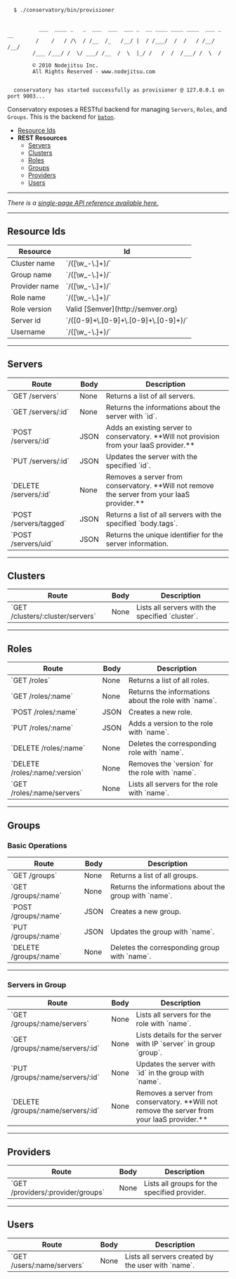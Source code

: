 
```
  $ ./conservatory/bin/provisioner 


          ___  ____ _   _  ___  ___  ___ _  __ ____ ____ ____  ___ _  __
         /    /   / /\  / /__  /_   /__/ |  / /___/  /  /   / /__/ /__/
        /___ /___/ /  \/ ___/ /__  /  \  |_/ /   /  /  /___/ /  \  /

        © 2010 Nodejitsu Inc.
        All Rights Reserved - www.nodejitsu.com


  conservatory has started successfully as provisioner @ 127.0.0.1 on port 9003...
```

Conservatory exposes a RESTful backend for managing `Servers`, `Roles`, and `Groups`. This is the backend for  [`baton`](/baton).

* [Resource Ids](#resource-ids)
* **REST Resources**
  * [Servers](#servers)
  * [Clusters](#clusters)
  * [Roles](#roles)
  * [Groups](#groups)
  * [Providers](#providers)
  * [Users](#users)

<hr>

_There is a [single-page API reference available here.](/api/conservatory/full-reference)_

<hr>

## Resource Ids
<table>
  <thead>
    <tr>
      <th>Resource</th>
      <th>Id</th>
    </tr>
  </thead>
  <tr>
    <td>Cluster name</td>
    <td>`/([\w_-\.]+)/`</td>
  </tr>
  <tr>
    <td>Group name</td>
    <td>`/([\w_-\.]+)/`</td>
  </tr>
  <tr>
    <td>Provider name</td>
    <td>`/([\w_-\.]+)/`</td>
  </tr>
  <tr>
    <td>Role name</td>
    <td>`/([\w_-\.]+)/`</td>
  </tr>
  <tr>
    <td>Role version</td>
    <td>Valid [Semver](http://semver.org)</td>
  </tr>
  <tr>
    <td>Server id</td>
    <td>`/([0-9]+\.[0-9]+\.[0-9]+\.[0-9]+)/`</td>
  </tr>
  <tr>
    <td>Username</td>
    <td>`/([\w_-\.]+)/`</td>
  </tr>
</table>

<hr>

<a name="servers"></a>
## Servers

<table>
  <thead>
    <th>Route</th>
    <th>Body</th>
    <th>Description</th>
  </thead>
  <tr>
    <td>`GET /servers`</td>
    <td>None</td>
    <td>Returns a list of all servers.</td>
  </tr>
  <tr>
    <td>`GET /servers/:id`</td>
    <td>None</td>
    <td>Returns the informations about the server with `id`.</td>
  </tr>
  <tr>
    <td>`POST /servers/:id`</td>
    <td>JSON</td>
    <td>Adds an existing server to conservatory. **Will not provision from your IaaS provider.**</td>
  </tr>
  <tr>
    <td>`PUT /servers/:id`</td>
    <td>JSON</td>
    <td>Updates the server with the specified `id`.</td>
  </tr>
  <tr>
    <td>`DELETE /servers/:id`</td>
    <td>None</td>
    <td>Removes a server from conservatory. **Will not remove the server from your IaaS provider.**</td>
  </tr>
  <tr>
    <td>`POST /servers/tagged`</td>
    <td>JSON</td>
    <td>Returns a list of all servers with the specified `body.tags`.</td>
  </tr>
  <tr>
    <td>`POST /servers/uid`</td>
    <td>JSON</td>
    <td>Returns the unique identifier for the server information.</td>
  </tr>
</table>

<hr>

<a name="clusters"></a>
## Clusters

<table>
  <thead>
    <th>Route</th>
    <th>Body</th>
    <th>Description</th>
  </thead>
  <tr>
    <td>`GET /clusters/:cluster/servers`</td>
    <td>None</td>
    <td>Lists all servers with the specified `cluster`.</td>
  </tr>  
</table>

<hr>

<a name="roles"></a>
## Roles

<table>
  <thead>
    <th>Route</th>
    <th>Body</th>
    <th>Description</th>
  </thead>
  <tr>
    <td>`GET /roles`</td>
    <td>None</td>
    <td>Returns a list of all roles.</td>
  </tr>
  <tr>
    <td>`GET /roles/:name`</td>
    <td>None</td>
    <td>Returns the informations about the role with `name`.</td>
  </tr>
  <tr>
    <td>`POST /roles/:name`</td>
    <td>JSON</td>
    <td>Creates a new role.</td>
  </tr>
  <tr>
    <td>`PUT /roles/:name`</td>
    <td>JSON</td>
    <td>Adds a version to the role with `name`.</td>
  </tr>
  <tr>
    <td>`DELETE /roles/:name`</td>
    <td>None</td>
    <td>Deletes the corresponding role with `name`.</td>
  </tr>
  <tr>
    <td>`DELETE /roles/:name/:version`</td>
    <td>None</td>
    <td>Removes the `version` for the role with `name`.</td>
  </tr>
  <tr>
    <td>`GET /roles/:name/servers`</td>
    <td>None</td>
    <td>Lists all servers for the role with `name`.</td>
  </tr>  
</table>

<hr>

<a name="groups"></a>
## Groups

### Basic Operations
<table>
  <thead>
    <th>Route</th>
    <th>Body</th>
    <th>Description</th>
  </thead>
  <tr>
    <td>`GET /groups`</td>
    <td>None</td>
    <td>Returns a list of all groups.</td>
  </tr>
  <tr>
    <td>`GET /groups/:name`</td>
    <td>None</td>
    <td>Returns the informations about the group with `name`.</td>
  </tr>
  <tr>
    <td>`POST /groups/:name`</td>
    <td>JSON</td>
    <td>Creates a new group.</td>
  </tr>
  <tr>
    <td>`PUT /groups/:name`</td>
    <td>JSON</td>
    <td>Updates the group with `name`.</td>
  </tr>
  <tr>
    <td>`DELETE /groups/:name`</td>
    <td>None</td>
    <td>Deletes the corresponding group with `name`.</td>
  </tr>
</table>

<hr>

### Servers in Group
<table>
  <thead>
    <th>Route</th>
    <th>Body</th>
    <th>Description</th>
  </thead>
  <tr>
    <td>`GET /groups/:name/servers`</td>
    <td>None</td>
    <td>Lists all servers for the role with `name`.</td>
  </tr>
  <tr>
    <td>`GET /groups/:name/servers/:id`</td>
    <td>None</td>
    <td>Lists details for the server with IP `server` in group `group`.</td>
  </tr>
  <tr>
    <td>`PUT /groups/:name/servers/:id`</td>
    <td>None</td>
    <td>Updates the server with `id` in the group with `name`.</td>
  </tr>
  <tr>
    <td>`DELETE /groups/:name/servers/:id`</td>
    <td>None</td>
    <td>Removes a server from conservatory. **Will not remove the server from your IaaS provider.**</td>
  </tr>
</table>

<hr>

<a name="providers"></a>
## Providers

<table>
  <thead>
    <th>Route</th>
    <th>Body</th>
    <th>Description</th>
  </thead>
  <tr>
    <td>`GET /providers/:provider/groups`</td>
    <td>None</td>
    <td>Lists all groups for the specified provider.</td>
  </tr>  
</table>

<hr>

## Users

<table>
  <thead>
    <th>Route</th>
    <th>Body</th>
    <th>Description</th>
  </thead>
  <tr>
    <td>`GET /users/:name/servers`</td>
    <td>None</td>
    <td>Lists all servers created by the user with `name`.</td>
  </tr>
</table>

[meta:title]: <> (Conservatory API Reference)
